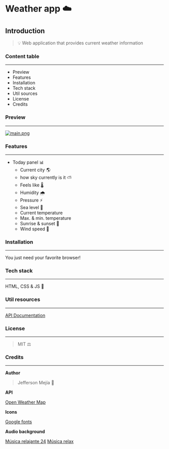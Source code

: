 # Weather app ☁️

## **Introduction**

> 💡 Web application that provides current weather information

### **Content table**

---

- Preview
- Features
- Installation
- Tech stack
- Util sources
- License
- Credits

### **Preview**

---

[![main.png](https://i.postimg.cc/tCGKM1HS/main.png)](https://postimg.cc/mhVpcgkC)

### **Features**

---

- Today panel 📊
  - Current city 🌎
  - how sky currently is it ⛅
  - Feels like 🌡️
  - Humidity 🌧️
  - Pressure ⚡
  - Sea level 🌊
  - Current temperature
  - Max. & min. temperature
  - Sunrise & sunset 🌅
  - Wind speed 💨

### **Installation**

---

You just need your favorite browser!

### **Tech stack**

---

HTML, CSS & JS 🍦

### **Util resources**

---

[API Documentation](https://openweathermap.org/api/one-call-3)

### **License**

---

> MIT ⚖️

### **Credits**

---

**Author**

> Jefferson Mejía 🍉

**API**

[Open Weather Map](https://openweathermap.org/)

**Icons**

[Google fonts](https://fonts.google.com/about)

**Audio background**

[Música relajante 24](https://www.youtube.com/@musicarelajante24)
[Música relax](https://www.youtube.com/@musicarelax8342)
